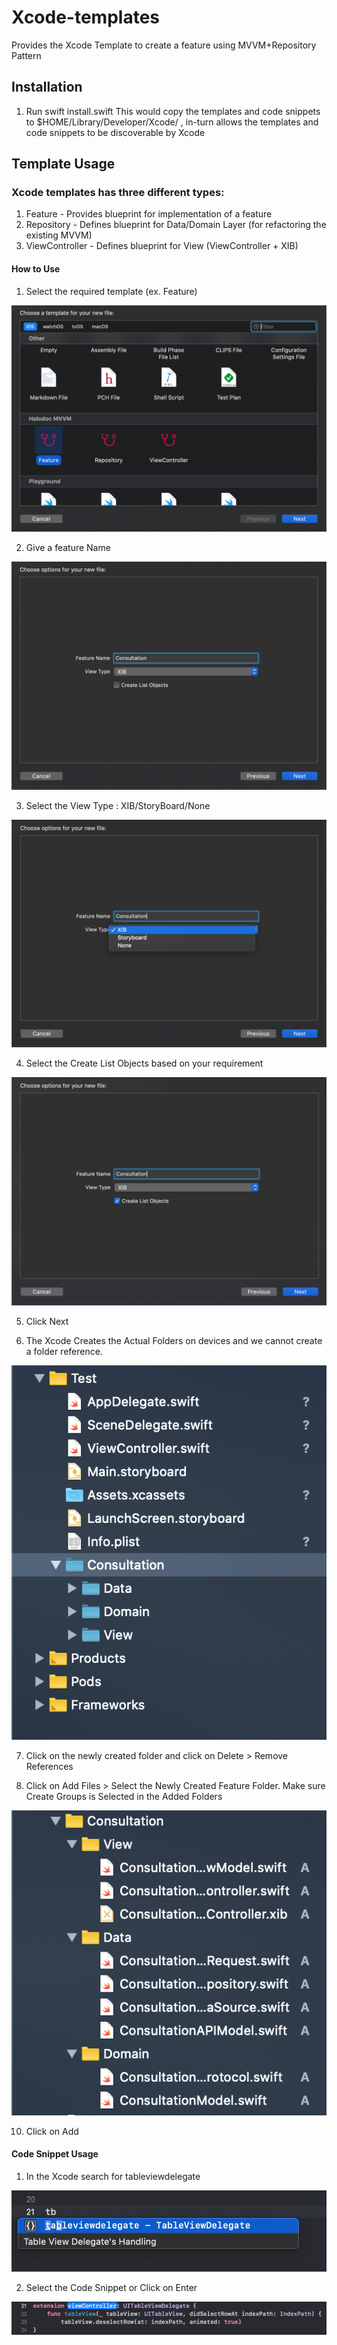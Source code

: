 # Xcode-templates
Provides the Xcode Template to create a feature using MVVM+Repository Pattern


## Installation

1. Run swift install.swift
This would copy the templates and code snippets to $HOME/Library/Developer/Xcode/ , in-turn allows the templates and code snippets to be discoverable by Xcode

## Template Usage

### Xcode templates has three different types:
1. Feature - Provides blueprint for implementation of a feature
2. Repository - Defines blueprint for Data/Domain Layer (for refactoring the existing MVVM)
3. ViewController - Defines blueprint for View (ViewController + XIB)

#### How to Use

1. Select the required template (ex. Feature)

![image info](./img/Choose_A_Template.png)

2. Give a feature Name

![image info](./img/Feature_Name.png)

3. Select the View Type : XIB/StoryBoard/None

![image info](./img/View_Type.png)

4. Select the Create List Objects based on your requirement

![image info](./img/Create_List_Models.png)

5. Click Next

6. The Xcode Creates the Actual Folders on devices and we cannot create a folder reference.

![image info](./img/Folders.png)

7. Click on the newly created folder and click on Delete > Remove References

8. Click on Add Files > Select the Newly Created Feature Folder. Make sure Create Groups is Selected in the Added Folders

![image info](./img/References_Folders.png)

10. Click on Add

#### Code Snippet Usage

1. In the Xcode search for tableviewdelegate

![image info](./img/Code_Snippet.png)

2. Select the Code Snippet or Click on Enter

![image info](./img/Code_Snippet_Result.png)